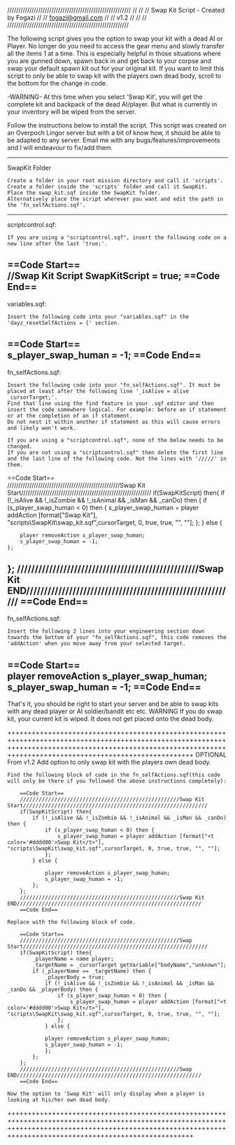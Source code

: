 ////////////////////////////////////////////////////////
//                                                    //
//        Swap Kit Script - Created by Fogazi         //
//                  fogazi@gmail.com                  //
//                      v1.2                          //
//                                                    //
///////////////////////////////////////////////////////

The following script gives you the option to swap your kit with a dead AI or Player. No longer do you need to access the gear menu and slowly transfer all the items 1 at a time.
This is especially helpful in those situations where you are gunned down, spawn back in and get back to your corpse and swap your default spawn kit out for your original kit.
If you want to limit this script to only be able to swap kit with the players own dead body, scroll to the bottom for the change in code.

-WARNING- At this time when you select 'Swap Kit', you will get the complete kit and backpack of the dead AI/player. But what is currently in your inventory will be wiped from the server. 

Follow the instructions below to install the script.
This script was created on an Overpoch Lingor server but with a bit of know how, it should be able to be adapted to any server.
Email me with any bugs/features/improvements and I will endeavour to fix/add them.


----------------------------------------------------------------------------------------------------------------------------------------------------------------------------------------------------------------
SwapKit Folder

	Create a folder in your root mission directory and call it 'scripts'.
	Create a folder inside the 'scripts' folder and call it SwapKit.
	Place the swap_kit.sqf inside the SwapKit folder.
	Alternatively place the script wherever you want and edit the path in the 'fn_selfActions.sqf'.
	
----------------------------------------------------------------------------------------------------------------------------------------------------------------------------------------------------------------
scriptcontrol.sqf:

	If you are using a "scriptcontrol.sqf", insert the following code on a new line after the last 'true;'.	
	
==Code Start==	
//Swap Kit Script
SwapKitScript = true;
==Code End==
----------------------------------------------------------------------------------------------------------------------------------------------------------------------------------------------------------------
variables.sqf:

	Insert the following code into your "variables.sqf" in the 'dayz_resetSelfActions = {' section.

==Code Start==	
s_player_swap_human = -1;
==Code End==
----------------------------------------------------------------------------------------------------------------------------------------------------------------------------------------------------------------
fn_selfActions.sqf:

	Insert the following code into your "fn_selfActions.sqf". It must be placed at least after the following line '_isAlive = alive _cursorTarget;'.
	Find that line using the find feature in your .sqf editor and then insert the code somewhere logical. For example: before an if statement or at the completion of an if statement.
	Do not nest it within another if statement as this will cause errors and likely won't work.
	
	If you are using a "scriptcontrol.sqf", none of the below needs to be changed.
	If you are not using a "scriptcontrol.sqf" then delete the first line and the last line of the following code. Not the lines with '/////' in them.
	
==Code Start==	
///////////////////////////////////////////////////Swap Kit Start///////////////////////////////////////////////////////////
if(SwapKitScript) then{
	if (!_isAlive && !_isZombie && !_isAnimal && _isMan && _canDo) then {
		if (s_player_swap_human < 0) then {
			s_player_swap_human = player addAction [format["<t color='#dddd00'>Swap Kit</t>"], "scripts\SwapKit\swap_kit.sqf",cursorTarget, 0, true, true, "", ""];
		};
	} else {
	
		player removeAction s_player_swap_human;
		s_player_swap_human = -1;
	};
};
///////////////////////////////////////////////////Swap Kit END///////////////////////////////////////////////////////////
==Code End==
----------------------------------------------------------------------------------------------------------------------------------------------------------------------------------------------------------------
fn_selfActions.sqf:
		
	Insert the following 2 lines into your engineering section down towards the bottom of your "fn_selfActions.sqf", this code removes the 'addAction' when you move away from your selected target.

==Code Start==	
player removeAction  s_player_swap_human;
s_player_swap_human = -1;
==Code End==
----------------------------------------------------------------------------------------------------------------------------------------------------------------------------------------------------------------

That's it, you should be right to start your server and be able to swap kits with any dead player or AI soldier/bandit etc etc.
WARNING If you do swap kit, your current kit is wiped. It does not get placed onto the dead body.

++++++++++++++++++++++++++++++++++++++++++++++++++++++++++++++++++++++++++++++++++++++++++++++++++++++++++++++++++++++++++++++++++++++++++++++++++++++++++++++++++++++++++++++++++++++++++++++++++++++++++++++++
OPTIONAL From v1.2
Add option to only swap kit with the players own dead body.
	
	Find the following block of code in the fn_selfActions.sqf(this code will only be there if you followed the above instructions completely):
	
		==Code Start==	
		///////////////////////////////////////////////////Swap Kit Start///////////////////////////////////////////////////////////
		if(SwapKitScript) then{
			if (!_isAlive && !_isZombie && !_isAnimal && _isMan && _canDo) then {
				if (s_player_swap_human < 0) then {
					s_player_swap_human = player addAction [format["<t color='#dddd00'>Swap Kit</t>"], "scripts\SwapKit\swap_kit.sqf",cursorTarget, 0, true, true, "", ""];
				};
			} else {
			
				player removeAction s_player_swap_human;
				s_player_swap_human = -1;
			};
		};
		///////////////////////////////////////////////////Swap Kit END///////////////////////////////////////////////////////////
		==Code End==
		
	Replace with the following block of code.
	
		==Code Start==
		///////////////////////////////////////////////////Swap Start///////////////////////////////////////////////////////////
		if(SwapKitScript) then{
			_playerName = name player;
			_targetName = _cursorTarget getVariable["bodyName","unknown"];
			if (_playerName == _targetName) then {
				_playerBody = true; 
				if (!_isAlive && !_isZombie && !_isAnimal && _isMan && _canDo && _playerBody) then {
					if (s_player_swap_human < 0) then {
						s_player_swap_human = player addAction [format["<t color='#dddd00'>Swap Kit</t>"], "scripts\SwapKit\swap_kit.sqf",cursorTarget, 0, true, true, "", ""];
					};
				} else {
			
				player removeAction s_player_swap_human;
				s_player_swap_human = -1;
				};
			};
		};
		///////////////////////////////////////////////////Swap END///////////////////////////////////////////////////////////
		==Code End==
		
	Now the option to 'Swap Kit' will only display when a player is looking at his/her own dead body.
++++++++++++++++++++++++++++++++++++++++++++++++++++++++++++++++++++++++++++++++++++++++++++++++++++++++++++++++++++++++++++++++++++++++++++++++++++++++++++++++++++++++++++++++++++++++++++++++++++++++++++++++
